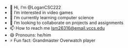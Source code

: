 - 👋 Hi, I’m @LoganCSC222
- 👀 I’m interested in video games
- 🌱 I’m currently learning computer science
- 💞️ I’m looking to collaborate on projects and assignments
- 📫 How to reach me lsm26316@email.vccs.edu
- 😄 Pronouns: he/him
- ⚡ Fun fact: Grandmaster Overwatch player

<!---
LoganCSC222/LoganCSC222 is a ✨ special ✨ repository because its `README.md` (this file) appears on your GitHub profile.
You can click the Preview link to take a look at your changes.
--->
